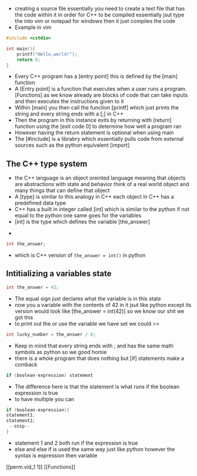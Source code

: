  * creating a source file essentially you need to create a text file that has the code within it in order for C++ to be compiled essentially jsut type the into vim or notepad for windows then it just compiles the code
* Example in vim
```C++
#include <cstdio>

int main(){
	printf("Hello,world!");
	return 0;
}
```

- Every C++ program has a [entry point] this is defined by the [main] function
- A [Entry point] is a function that executes when a user runs a program. [Functions] as we know already are blocks of code that can take inputs and then executes the instructions  given to it
- Within [main] you then call the function [printf] which just prints the string and every string ends with a [;] in C++ 
- Then the program in this instance exits by returning with [return] function using the [exit code 0] to determine how well a program ran
- However having the return statement is optional when using main
- The [#include] is a librabry which essentially pulls code from external sources such as the python equivalent [import]

## The C++ type system 
-  the C++ language is an object oreinted language meaning that objects are abstractions with state and behavior think of a real world object and many things that can define that object 
- A [type] is similar to this analogy in C++ each object in C++ has a predefined data type
- C++ has a built in integer called [int] which is similar to the python if not equal to the python one same goes for the variables 
- [int] is the type which defines the variable [the_answer]
- ```
```C++
int the_answer;
```

- which is C++ version of `the_answer = int()` in python 

## Intitializing a variables state

```C++
int the_answer = 42;
```
- The equal sign just declares what the variable is in this state
- now you a variable with the contents of 42 in it jsut like python except its version would look like [the_answer = int(42)] so we know our shit we got this
- to print out the or use the variable we have set we could >>
```C++
int lucky_number = the_answer / 6;
```
- Keep in mind that every string ends with ; and has the same math symbols as python so we good homie
- there is a whole program that does nothing but [if] statements make a comback
```C++
if (boolean-expression) statement
```

- The difference here is that the statement is what runs if the boolean expression is true  
- to have multiple you can 
```C++
if (boolean-expression){
statement1;
statement2;
 --snip--
}
```
- statement 1 and 2 both run if the expression is true 
- else and else if is used the same way just like python however the syntax is expression then variable 



[[perm.vid_1 1]]
[[Functions]]